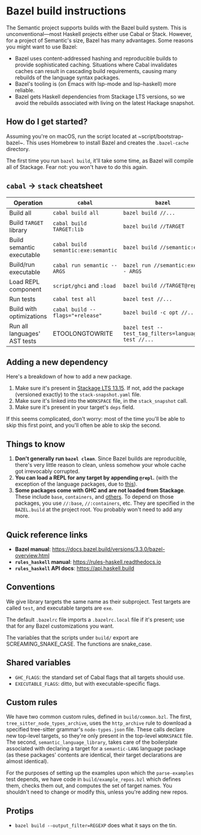 # Bazel build instructions

The Semantic project supports builds with the Bazel build system. This is unconventional—most Haskell projects either use Cabal or Stack. However, for a project of Semantic's size, Bazel has many advantages. Some reasons you might want to use Bazel:

* Bazel uses content-addressed hashing and reproducible builds to provide sophisticated caching. Situations where Cabal invalidates caches can result in cascading build requirements, causing many rebuilds of the language syntax packages.
* Bazel's tooling is (on Emacs with lsp-mode and lsp-haskell) more reliable.
* Bazel gets Haskell dependencies from Stackage LTS versions, so we avoid the rebuilds associated with living on the latest Hackage snapshot.

## How do I get started?

Assuming you're on macOS, run the script located at ~script/bootstrap-bazel~. This uses Homebrew to install Bazel and creates the `.bazel-cache` directory.

The first time you run `bazel build`, it'll take some time, as Bazel will compile all of Stackage. Fear not: you won't have to do this again.

## `cabal` → `stack` cheatsheet

| Operation                    | `cabal`                             | `bazel`                                             |
|------------------------------|-------------------------------------|-----------------------------------------------------|
| Build all                    | `cabal build all`                   | `bazel build //...`                                 |
| Build `TARGET` library       | `cabal build TARGET:lib`            | `bazel build //TARGET`                              |
| Build semantic executable    | `cabal build semantic:exe:semantic` | `bazel build //semantic:exe`                        |
| Build/run executable         | `cabal run semantic -- ARGS`        | `bazel run //semantic:exe -- ARGS`                  |
| Load REPL component          | `script/ghci` and `:load`           | `bazel build //TARGET@repl`                         |
| Run tests                    | `cabal test all`                    | `bazel test //...`                                  |
| Build with optimizations     | `cabal build --flags="+release"`    | `bazel build -c opt //...`                          |
| Run all languages' AST tests | ETOOLONGTOWRITE                     | `bazel test --test_tag_filters=language-test //...` |

## Adding a new dependency

Here's a breakdown of how to add a new package.

1. Make sure it's present in [Stackage LTS 13.15](https://www.stackage.org/lts-13.15). If not, add the package (versioned exactly) to the `stack-snapshot.yaml` file.
2. Make sure it's linked into the `WORKSPACE` file, in the `stack_snapshot` call.
3. Make sure it's present in your target's `deps` field.

If this seems complicated, don't worry: most of the time you'll be able to skip this first point, and you'll often be able to skip the second.

## Things to know

1. **Don't generally run `bazel clean`**. Since Bazel builds are reproducible, there's very little reason to clean, unless somehow your whole cache got irrevocably corrupted.
2. **You can load a REPL for any target by appending `@repl`.** (with the exception of the language packages, due to [this](https://github.com/tweag/rules_haskell/issues/1377)).
3. **Some packages come with GHC and are not loaded from Stackage**. These include `base`, `containers`, and [others](https://downloads.haskell.org/~ghc/latest/docs/html/users_guide/8.10.1-notes.html?highlight=bytestring#included-libraries). To depend on those packages, you use `//:base`, `//:containers`, etc. They are specified in the `BAZEL.build` at the project root. You probably won't need to add any more.

## Quick reference links

* **Bazel manual**: https://docs.bazel.build/versions/3.3.0/bazel-overview.html
* **`rules_haskell` manual**: https://rules-haskell.readthedocs.io
* **`rules_haskell` API docs**: https://api.haskell.build

## Conventions

We give library targets the same name as their subproject. Test targets are called `test`, and executable targets are `exe`.

The default `.bazelrc` file imports a `.bazelrc.local` file if it's present; use that for any Bazel customizations you want.

The variables that the scripts under `build/` export are SCREAMING_SNAKE_CASE. The functions are snake_case.

## Shared variables

* `GHC_FLAGS`: the standard set of Cabal flags that all targets should use.
* `EXECUTABLE_FLAGS`: ditto, but with executable-specific flags.

## Custom rules

We have two common custom rules, defined in `build/common.bzl`. The first, `tree_sitter_node_types_archive`, uses the `http_archive` rule to download a specified tree-sitter grammar's `node-types.json` file. These calls declare new top-level targets, so they're only present in the top-level `WORKSPACE` file. The second, `semantic_language_library`, takes care of the boilerplate associated with declaring a target for a `semantic-LANG` language package (as these packages' contents are identical, their target declarations are almost identical).

For the purposes of setting up the examples upon which the `parse-examples` test depends, we have code in `build/example_repos.bzl` which defines them, checks them out, and computes the set of target names. You shouldn't need to change or modify this, unless you're adding new repos.

## Protips

* `bazel build --output_filter=REGEXP` does what it says on the tin.
